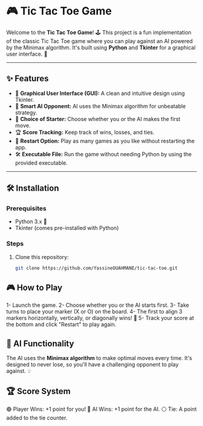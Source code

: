 # 🎮 Tic Tac Toe Game

Welcome to the **Tic Tac Toe Game**! 🕹️ This project is a fun implementation of the classic Tic Tac Toe game where you can play against an AI powered by the Minimax algorithm. It's built using **Python** and **Tkinter** for a graphical user interface. 🚀

---

## ✨ Features
- 🎨 **Graphical User Interface (GUI):** A clean and intuitive design using Tkinter.
- 🤖 **Smart AI Opponent:** AI uses the Minimax algorithm for unbeatable strategy.
- 🎲 **Choice of Starter:** Choose whether you or the AI makes the first move.
- 🏆 **Score Tracking:** Keep track of wins, losses, and ties.
- 🔁 **Restart Option:** Play as many games as you like without restarting the app.
- 🛠️ **Executable File:** Run the game without needing Python by using the provided executable.

---

## 🛠️ Installation

### Prerequisites
- Python 3.x 🐍
- Tkinter (comes pre-installed with Python)

### Steps
1. Clone this repository:  
   ```bash
   git clone https://github.com/YassineOUAHMANE/tic-tac-toe.git


## 🎮 How to Play
1- Launch the game.
2- Choose whether you or the AI starts first.
3- Take turns to place your marker (X or O) on the board.
4- The first to align 3 markers horizontally, vertically, or diagonally wins! 🎉
5- Track your score at the bottom and click "Restart" to play again.

## 🤖 AI Functionality
The AI uses the **Minimax algorithm** to make optimal moves every time. It's designed to never lose, so you'll have a challenging opponent to play against. 💡

## 🏆 Score System
🟢 Player Wins: +1 point for you!
🔴 AI Wins: +1 point for the AI.
⚪ Tie: A point added to the tie counter.

